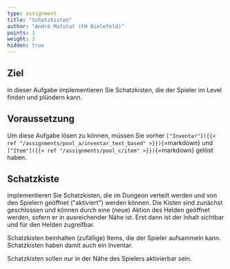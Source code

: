 ```yaml
---
type: assignment
title: "Schatzkisten"
author: "André Matutat (FH Bielefeld)"
points: 1
weight: 3
hidden: true
---
```


## Ziel

In dieser Aufgabe implementieren Sie Schatzkisten, die der Spieler im Level finden und plündern kann.

## Voraussetzung

Um diese Aufgabe lösen zu können, müssen Sie vorher `["Inventar"]({{< ref "/assignments/pool_a/inventar_text_based" >}})`{=markdown} und `["Item"]({{< ref "/assignments/pool_c/item" >}})`{=markdown} gelöst haben.

## Schatzkiste

Implementieren Sie Schatzkisten, die im Dungeon verteilt werden und von den Spielern geöffnet ("aktiviert") werden können. Die Kisten sind zunächst geschlossen und können durch eine (neue) Aktion des Helden geöffnet werden, sofern er in ausreichender Nähe ist. Erst dann ist der Inhalt sichtbar und für den Helden zugreifbar.

Schatzkisten beinhalten (zufällige) Items, die der Spieler aufsammeln kann. Schatzkisten haben damit auch ein Inventar.

Schatzkisten sollen nur in der Nähe des Spielers aktivierbar sein.
